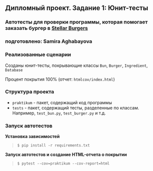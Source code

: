 ## Дипломный проект. Задание 1: Юнит-тесты

### Автотесты для проверки программы, которая помогает заказать бургер в [Stellar Burgers](https://stellarburgers.nomoreparties.site/)
### подготовлено: Samira Aghabayova
### Реализованные сценарии

Созданы юнит-тесты, покрывающие классы `Bun`, `Burger`, `Ingredient`, `Database`

Процент покрытия 100% (отчет: `htmlcov/index.html`)

### Структура проекта

- `praktikum` - пакет, содержащий код программы
- `tests` - пакет, содержащий тесты, разделенные по классам. Например, `test_bun.py`, `test_burger.py` и т.д.

### Запуск автотестов

**Установка зависимостей**

> `$ pip install -r requirements.txt`

**Запуск автотестов и создание HTML-отчета о покрытии**

>  `$ pytest --cov=praktikum --cov-report=html`
